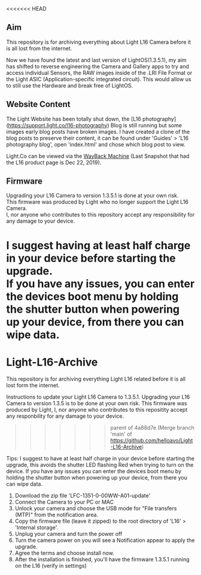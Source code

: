 <<<<<<< HEAD
## Aim
This repository is for archiving everything about Light L16 Camera before it is all lost from the internet.

Now we have found the latest and last version of LightOS(1.3.5.1), my aim has shifted to reverse engineering the Camera and Gallery apps to try and access individual Sensors, the RAW images inside of the .LRI File Format or the Light ASIC (Application-specific integrated circuit). 
This would allow us to still use the Hardware and break free of LightOS.

## Website Content
The Light Website has been totally shut down, the [L16 photography] (https://support.light.co/l16-photography) Blog is still running but some images early blog posts have broken images. 
I have created a clone of the blog posts to preserve their content, it can be found under 'Guides' > 'L16 photography blog', open 'index.html' and chose which blog post to view.

Light.Co can be viewed via the [WayBack Machine](https://web.archive.org/web/20191222062257/https://light.co/camera) (Last Snapshot that had the L16 product page is Dec 22, 2019).

## Firmware
Upgrading your L16 Camera to version 1.3.5.1 is done at your own risk.  
This firmware was produced by Light who no longer support the Light L16 Camera.  
I, nor anyone who contributes to this repository accept any responsibility for any damage to your device.  
  
I suggest having at least half charge in your device before starting the upgrade.  
If you have any issues, you can enter the devices boot menu by holding the shutter button when powering up your device, from there you can wipe data.  
=======
# Light-L16-Archive
This repository is for archiving everything Light L16 related before it is all lost form the internet.

Instructions to update your Light L16 Camera to 1.3.5.1.
Upgrading your L16 Camera to version 1.3.5 is to be done at your own risk. 
This firmware was produced by Light, I, nor anyone who contributes to this repositity accept any responbility for any damage to your device.
>>>>>>> parent of 4a88d7e (Merge branch 'main' of https://github.com/helloavo/Light-L16-Archive)

Tips:
I suggest to have at least half charge in your device before starting the upgrade, this avoids the shutter LED flashing Red when trying to turn on the device.
If you have any issues you can enter the devices boot menu by holding the shutter button when powering up your device, from there you can wipe data.

1. Download the zip file 'LFC-1351-0-00WW-A01-update'
2. Connect the Camera to your PC or MAC
3. Unlock your camera and choose the USB mode for "File transfers (MTP)" from the notification area.
4. Copy the firmware file (leave it zipped) to the root directory of 'L16' > 'Internal storage'.
5. Unplug your camera and turn the power off
6. Turn the camera power on you will see a Notification appear to apply the upgrade.
7. Agree the terms and choose install now.
8. After the installation is finished, you'll have the firmware 1.3.5.1 running on the L16 (verify in settings)
